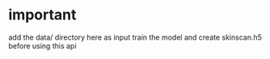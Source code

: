 # important

add the data/ directory here as input
train the model and create skinscan.h5 before using this api
